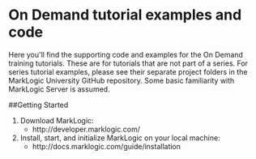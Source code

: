 # On Demand tutorial examples and code
Here you'll find the supporting code and examples for the On Demand training tutorials. These are for tutorials that are not part of a series. For series tutorial examples, please see their separate project folders in the MarkLogic University GitHub repository. Some basic familiarity with MarkLogic Server is assumed.

##Getting Started
<ol>
<li>Download MarkLogic:
  <ul>
    <li>http://developer.marklogic.com/
  </ul>
<li>Install, start, and initialize MarkLogic on your local machine:
  <ul>
    <li>http://docs.marklogic.com/guide/installation
  </ul>
</ol>

